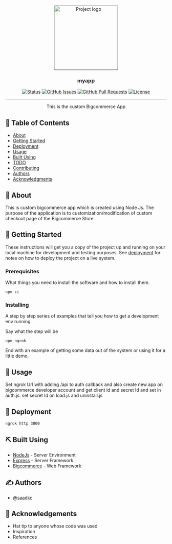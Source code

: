<p align="center">
  <a href="" rel="noopener">
 <img width=200px height=200px src="https://i.imgur.com/6wj0hh6.jpg" alt="Project logo"></a>
</p>

<h3 align="center">myapp</h3>

<div align="center">

[![Status](https://img.shields.io/badge/status-active-success.svg)]()
[![GitHub Issues](https://img.shields.io/github/issues/kylelobo/The-Documentation-Compendium.svg)](https://github.com/kylelobo/The-Documentation-Compendium/issues)
[![GitHub Pull Requests](https://img.shields.io/github/issues-pr/kylelobo/The-Documentation-Compendium.svg)](https://github.com/kylelobo/The-Documentation-Compendium/pulls)
[![License](https://img.shields.io/badge/license-MIT-blue.svg)](/LICENSE)

</div>

---

<p align="center"> This is the custom Bigcommerce App
    <br> 
</p>

## 📝 Table of Contents

- [About](#about)
- [Getting Started](#getting_started)
- [Deployment](#deployment)
- [Usage](#usage)
- [Built Using](#built_using)
- [TODO](../TODO.md)
- [Contributing](../CONTRIBUTING.md)
- [Authors](#authors)
- [Acknowledgments](#acknowledgement)

## 🧐 About <a name = "about"></a>

This is custom bigcommerce app which is created using Node Js. The purpose of the application is to customization/modification of custom checkout page of the Bigcommerce Store.

## 🏁 Getting Started <a name = "getting_started"></a>

These instructions will get you a copy of the project up and running on your local machine for development and testing purposes. See [deployment](#deployment) for notes on how to deploy the project on a live system.

### Prerequisites

What things you need to install the software and how to install them.

```
npm ci
```

### Installing

A step by step series of examples that tell you how to get a development env running.

Say what the step will be

```
npm ngrok
```

End with an example of getting some data out of the system or using it for a little demo.

## 🎈 Usage <a name="usage"></a>

Set ngrok Url with adding /api to auth callback and also create new app on bigcommerce developer account and get client id and secret Id and set in auth.js.
set secret Id on load.js and uninstall.js

## 🚀 Deployment <a name = "deployment"></a>

```
ngrok http 3000
```

## ⛏️ Built Using <a name = "built_using"></a>

- [NodeJs](https://nodejs.org/en/) - Server Environment
- [Express](https://expressjs.com/) - Server Framework
- [Bigcommerce](https://bigcommerce.com/) - Web Framework

## ✍️ Authors <a name = "authors"></a>

- [@saadkc](https://github.com/Saadkc) 

## 🎉 Acknowledgements <a name = "acknowledgement"></a>

- Hat tip to anyone whose code was used
- Inspiration
- References
